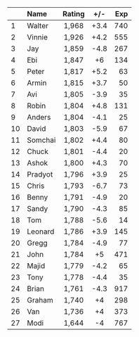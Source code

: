 | |Name|Rating|+/-|Exp|
|-|:---|:----:|:-:|--:|
|1|Walter|1,968|+3.4|740|
|2|Vinnie|1,926|+4.2|555|
|3|Jay|1,859|-4.8|267|
|4|Ebi|1,847|+6|134|
|5|Peter|1,817|+5.2|63|
|6|Armin|1,815|+3.7|50|
|7|Avi|1,805|-3.9|35|
|8|Robin|1,804|+4.8|131|
|9|Anders|1,804|-4.1|25|
|10|David|1,803|-5.9|67|
|11|Somchai|1,802|+4.4|80|
|12|Chuck|1,801|-4.4|20|
|13|Ashok|1,800|+4.3|70|
|14|Pradyot|1,796|+3.9|25|
|15|Chris|1,793|-6.7|73|
|16|Benny|1,791|-4.9|20|
|17|Sandy|1,790|-4.3|85|
|18|Tom|1,788|-5.6|14|
|19|Leonard|1,786|+3.9|145|
|20|Gregg|1,784|-4.9|77|
|21|John|1,784|+5|471|
|22|Majid|1,779|-4.2|65|
|23|Tony|1,778|-4.4|35|
|24|Brian|1,761|-4.3|917|
|25|Graham|1,740|+4|298|
|26|Van|1,736|+4|373|
|27|Modi|1,644|-4|767|
